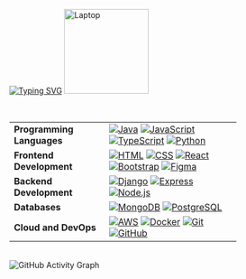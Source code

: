 [![Typing SVG](https://readme-typing-svg.demolab.com?font=Fira+Code&size=32&pause=1000&color=00FB00&width=435&lines=Hey+there!+It's+Imran;Ready+to+collaborate%3F)](https://git.io/typing-svg)
<img src="https://raw.githubusercontent.com/Tarikul-Islam-Anik/Telegram-Animated-Emojis/main/Objects/Laptop.webp" alt="Laptop" width="150" height="150" />

<br> 
    <table align="center" style="border-collapse: collapse; width: 80%;">
      <tr>
        <td><strong>Programming Languages</strong></td>
        <td>
          <a href="https://skillicons.dev"><img src="https://skillicons.dev/icons?i=java" alt="Java" /></a>
          <a href="https://skillicons.dev"><img src="https://skillicons.dev/icons?i=javascript" alt="JavaScript" /></a>
          <a href="https://skillicons.dev"><img src="https://skillicons.dev/icons?i=typescript" alt="TypeScript" /></a>
          <a href="https://skillicons.dev"><img src="https://skillicons.dev/icons?i=python" alt="Python" /></a>
        </td>
      </tr>
      <tr>
        <td><strong>Frontend Development</strong></td>
        <td>
          <a href="https://skillicons.dev"><img src="https://skillicons.dev/icons?i=html" alt="HTML" /></a>
          <a href="https://skillicons.dev"><img src="https://skillicons.dev/icons?i=css" alt="CSS" /></a>
          <a href="https://skillicons.dev"><img src="https://skillicons.dev/icons?i=react" alt="React" /></a>
          <a href="https://skillicons.dev"><img src="https://skillicons.dev/icons?i=bootstrap" alt="Bootstrap" /></a>
          <a href="https://skillicons.dev"><img src="https://skillicons.dev/icons?i=figma" alt="Figma" /></a>
        </td>
      </tr>
      <tr>
        <td><strong>Backend Development</strong></td>
        <td>
          <a href="https://skillicons.dev"><img src="https://skillicons.dev/icons?i=django" alt="Django" /></a>
          <a href="https://skillicons.dev"><img src="https://skillicons.dev/icons?i=express" alt="Express" /></a>
          <a href="https://skillicons.dev"><img src="https://skillicons.dev/icons?i=nodejs" alt="Node.js" /></a>
        </td>
      </tr>
      <tr>
        <td><strong>Databases</strong></td>
        <td>
          <a href="https://skillicons.dev"><img src="https://skillicons.dev/icons?i=mongodb" alt="MongoDB" /></a>
          <a href="https://skillicons.dev"><img src="https://skillicons.dev/icons?i=postgres" alt="PostgreSQL" /></a>
        </td>
      </tr>
      <tr>
        <td><strong>Cloud and DevOps</strong></td>
        <td>
          <a href="https://skillicons.dev"><img src="https://skillicons.dev/icons?i=aws" alt="AWS" /></a>
          <a href="https://skillicons.dev"><img src="https://skillicons.dev/icons?i=docker" alt="Docker" /></a>
          <a href="https://skillicons.dev"><img src="https://skillicons.dev/icons?i=git" alt="Git" /></a>
          <a href="https://skillicons.dev"><img src="https://skillicons.dev/icons?i=github" alt="GitHub" /></a>
        </td>
      </tr>
    </table>
<p "></p>

<br>

<picture>
  <source 
    media="(prefers-color-scheme: dark)" 
    srcset="https://github-readme-activity-graph.vercel.app/graph?username=xXemran05khanXx&theme=xcode&bg_color=transparent&color=00FF00&hide_border=true" 
  />
  <source 
    media="(prefers-color-scheme: light)" 
    srcset="https://github-readme-activity-graph.vercel.app/graph?username=xXemran05khanXx&theme=xcode&bg_color=transparent&color=00FF00&hide_border=true" 
  />
  <img 
    src="https://github-readme-activity-graph.vercel.app/graph?username=xXemran05khanXx&theme=xcode&bg_color=transparent&color=00FF00&hide_border=true" 
    alt="GitHub Activity Graph" 
  />
</picture>
